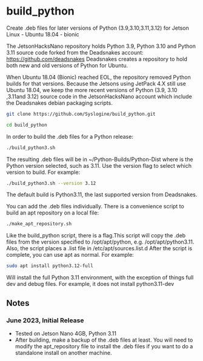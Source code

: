 # build_python
Create .deb files for later versions of Python (3.9,3.10,3.11,3.12) for Jetson Linux - Ubuntu 18.04 - bionic

The JetsonHacksNano repository holds Python 3.9, Python 3.10 and Python 3.11 source code forked from the Deadsnakes account: https://github.com/deadsnakes Deadsnakes creates a repository to hold both new and old versions of Python for Ubuntu.

When Ubuntu 18.04 (Bionic) reached EOL, the repository removed Python builds for that versions. Because the Jetsons using JetPack 4.X still use Ubuntu 18.04, we keep the more recent versions of Python (3.9, 3.10 ,3.11and 3.12) source code in the JetsonHacksNano account which include the Deadsnakes debian packaging scripts.

```bash
git clone https://github.com/Syslogine/build_python.git
```

```bash
cd build_python
```

In order to build the .deb files for a Python release:
```bash
./build_python3.sh
```

The resulting .deb files will be in ~/Python-Builds/Python<version>-Dist where <version> is the Python version selected, such as 3.11. Use the version flag to select which version to build. For example:
```bash
./build_python3.sh --version 3.12
```
The default build is Python3.11, the last supported version from Deadsnakes.

You can add the .deb files individually. There is a convenience script to build an apt repository on a local file:
```bash
./make_apt_repository.sh
```
Like the build_python script, there is a <version> flag.This script will copy the .deb files from the version specified to /opt/apt/python<version>, e.g. /opt/apt/python3.11. Also, the script places a .list file in /etc/apt/sources.list.d
After the script is complete, you can use apt as normal. For example:
```bash
sudo apt install python3.12-full
```
Will install the full Python 3.11 environment, with the exception of things full dev and debug files. For example, it does not install python3.11-dev

## Notes
### June 2023, Initial Release
- Tested on Jetson Nano 4GB, Python 3.11
- After building, make a backup of the .deb files at least. You will need to modify the apt_repository file to install the .deb files if you want to do a standalone install on another machine.

